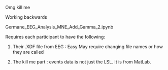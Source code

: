 Omg kill me

Working backwards

Germane_EEG_Analysis_MNE_Add_Gamma_2.ipynb

Requires each participant to have the following:

1. Their .XDF file from EEG : Easy
    May require changing file names or how they are called

2. The kill me part : events data is not just the LSL. It is from MatLab. 

